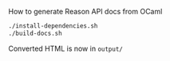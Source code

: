How to generate Reason API docs from OCaml

```bash
./install-dependencies.sh
./build-docs.sh 
```

Converted HTML is now in `output/`
